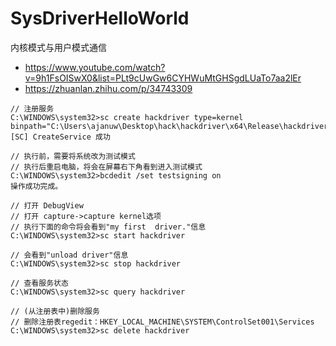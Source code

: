 # SysDriverHelloWorld

内核模式与用户模式通信

- https://www.youtube.com/watch?v=9h1FsOISwX0&list=PLt9cUwGw6CYHWuMtGHSgdLUaTo7aa2lEr
- https://zhuanlan.zhihu.com/p/34743309


```
// 注册服务
C:\WINDOWS\system32>sc create hackdriver type=kernel binpath="C:\Users\ajanuw\Desktop\hack\hackdriver\x64\Release\hackdriver.sys"
[SC] CreateService 成功

// 执行前，需要将系统改为测试模式
// 执行后重启电脑，将会在屏幕右下角看到进入测试模式
C:\WINDOWS\system32>bcdedit /set testsigning on
操作成功完成。

// 打开 DebugView
// 打开 capture->capture kernel选项
// 执行下面的命令将会看到"my first  driver."信息
C:\WINDOWS\system32>sc start hackdriver

// 会看到"unload driver"信息
C:\WINDOWS\system32>sc stop hackdriver

// 查看服务状态
C:\WINDOWS\system32>sc query hackdriver

// (从注册表中)删除服务
// 删除注册表regedit：HKEY_LOCAL_MACHINE\SYSTEM\ControlSet001\Services
C:\WINDOWS\system32>sc delete hackdriver
```